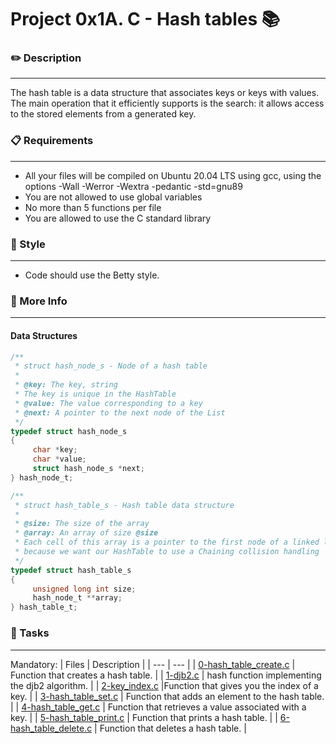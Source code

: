 # Project 0x1A. C - Hash tables 📚

### :pencil2: Description
***
The hash table is a data structure that associates keys or keys with values.
The main operation that it efficiently supports is the search: it allows access
to the stored elements from a generated key.

### :clipboard: Requirements
***
* All your files will be compiled on Ubuntu 20.04 LTS using gcc, using the options -Wall -Werror -Wextra -pedantic -std=gnu89
* You are not allowed to use global variables
* No more than 5 functions per file
* You are allowed to use the C standard library

### 🎨 Style
***
* Code should use the Betty style.

### :rotating_light: More Info
***
#### Data Structures
```C
/**
 * struct hash_node_s - Node of a hash table
 *
 * @key: The key, string
 * The key is unique in the HashTable
 * @value: The value corresponding to a key
 * @next: A pointer to the next node of the List
 */
typedef struct hash_node_s
{
     char *key;
     char *value;
     struct hash_node_s *next;
} hash_node_t;

/**
 * struct hash_table_s - Hash table data structure
 *
 * @size: The size of the array
 * @array: An array of size @size
 * Each cell of this array is a pointer to the first node of a linked list,
 * because we want our HashTable to use a Chaining collision handling
 */
typedef struct hash_table_s
{
     unsigned long int size;
     hash_node_t **array;
} hash_table_t;
```

### 🎯 Tasks
***
Mandatory:
| Files | Description |
| --- | --- |
| [0-hash_table_create.c]() | Function that creates a hash table. |
| [1-djb2.c]() | hash function implementing the djb2 algorithm. |
| [2-key_index.c]() |Function that gives you the index of a key. |
| [3-hash_table_set.c]() | Function that adds an element to the hash table. |
| [4-hash_table_get.c]() | Function that retrieves a value associated with a key. |
| [5-hash_table_print.c]() | Function that prints a hash table. |
| [6-hash_table_delete.c]() | Function that deletes a hash table. |

